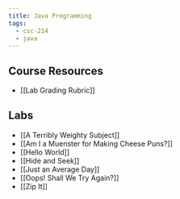 ```yaml
---
title: Java Programming
tags:
  - csc-214
  - java
---
```

## Course Resources

* [[Lab Grading Rubric]]

## Labs

* [[A Terribly Weighty Subject]]
* [[Am I a Muenster for Making Cheese Puns?]]
* [[Hello World]]
* [[Hide and Seek]]
* [[Just an Average Day]]
* [[Oops! Shall We Try Again?]]
* [[Zip It]]
